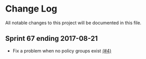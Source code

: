 # Change Log

All notable changes to this project will be documented in this file.

## Sprint 67 ending 2017-08-21
- Fix a problem when no policy groups exist [(#4)](https://github.com/ManageIQ/manageiq-providers-nuage/pull/4)
